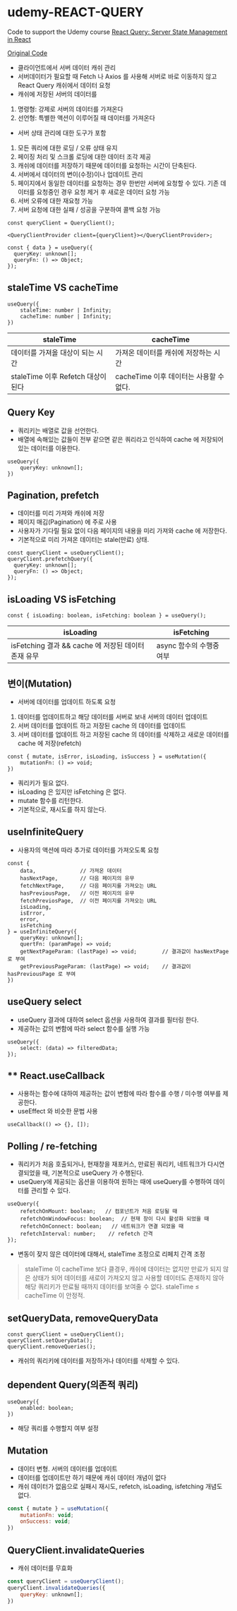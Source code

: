 # udemy-REACT-QUERY

Code to support the Udemy course [React Query: Server State Management in React](https://www.udemy.com/course/learn-react-query/?couponCode=REACT-QUERY-GITHUB)

[Original Code](https://github.com/bonnie/udemy-REACT-QUERY)

- 클라이언트에서 서버 데이터 캐쉬 관리
- 서버데이터가 필요할 때 Fetch 나 Axios 를 사용해 서버로 바로 이동하지 않고 React Query 캐쉬에서 데이터 요청
- 캐쉬에 저장된 서버의 데이터를

1. 명령형: 강제로 서버의 데이터를 가져온다
2. 선언형: 특별한 액션이 이루어질 때 데이터를 가져온다

- 서버 상태 관리에 대한 도구가 포함

1. 모든 쿼리에 대한 로딩 / 오류 상태 유지
2. 페이징 처리 및 스크롤 로딩에 대한 데이터 조각 제공
3. 캐쉬에 데이터를 저장하기 때문에 데이터를 요청하는 시간이 단축된다.
4. 서버에서 데이터의 변이(수정)이나 업데이트 관리
5. 페이지에서 동일한 데이터를 요청하는 경우 한번만 서버에 요청할 수 있다. 기존 데이터를 요청중인 경우 요청 제거 후 새로운 데이터 요청 가능
6. 서버 오류에 대한 재요청 가능
7. 서버 요청에 대한 실패 / 성공을 구분하여 콜백 요청 가능

```tsx
const queryClient = QueryClient();

<QueryClientProvider client={queryClient}></QueryClientProvider>;
```

```tsx
const { data } = useQuery({
  queryKey: unknown[];
  queryFn: () => Object;
});
```

## staleTime VS cacheTime

```tsx
useQuery({
	staleTime: number | Infinity;
	cacheTime: number | Infinity;
})
```

| staleTime                          | cacheTime                               |
| ---------------------------------- | --------------------------------------- |
| 데이터를 가져올 대상이 되는 시간   | 가져온 데이터를 캐쉬에 저장하는 시간    |
| staleTime 이후 Refetch 대상이 된다 | cacheTime 이후 데이터는 사용할 수 없다. |

## Query Key

- 쿼리키는 배열로 값을 선언한다.
- 배열에 속해있는 값들이 전부 같으면 같은 쿼리라고 인식하여 cache 에 저장되어 있는 데이터를 이용한다.

```tsx
useQuery({
	queryKey: unknown[];
})
```

## Pagination, prefetch

- 데이터를 미리 가져와 캐쉬에 저장
- 페이지 매김(Pagination) 에 주로 사용
- 사용자가 기다릴 필요 없이 다음 페이지의 내용을 미리 가져와 cache 에 저장한다.
- 기본적으로 미리 가져온 데이터는 stale(만료) 상태.

```tsx
const queryClient = useQueryClient();
queryClient.prefetchQuery({
  queryKey: unknown[];
  queryFn: () => Object;
});
```

## isLoading VS isFetching

```tsx
const { isLoading: boolean, isFetching: boolean } = useQuery();
```

| isLoading                                           | isFetching               |
| --------------------------------------------------- | ------------------------ |
| isFetching 결과 && cache 에 저장된 데이터 존재 유무 | async 함수의 수행중 여부 |

## 변이(Mutation)

- 서버에 데이터를 업데이트 하도록 요청

1. 데이터를 업데이트하고 해당 데이터를 서버로 보내 서버의 데이터 업데이트
2. 서버 데이터를 업데이트 하고 저장된 cache 의 데이터를 업데이트
3. 서버 데이터를 업데이트 하고 저장된 cache 의 데이터를 삭제하고 새로운 데이터를 cache 에 저장(refetch)

```tsx
const { mutate, isError, isLoading, isSuccess } = useMutation({
	mutationFn: () => void;
})
```

- 쿼리키가 필요 없다.
- isLoading 은 있지만 isFetching 은 없다.
- mutate 함수를 리턴한다.
- 기본적으로, 재시도를 하지 않는다.

## useInfiniteQuery

- 사용자의 액션에 따라 추가로 데이터를 가져오도록 요청

```tsx
const {
	data,              // 가져온 데이터
	hasNextPage,       // 다음 페이지의 유무
	fetchNextPage,     // 다음 페이지를 가져오는 URL
	hasPreviousPage,   // 이전 페이지의 유무
	fetchPreviosPage,  // 이전 페이지를 가져오는 URL
	isLoading,
	isError,
	error,
	isFetching
} = useInfiniteQuery({
	queryKey: unknown[];
	quertFn: (paramPage) => void;
	getNextPageParam: (lastPage) => void;        // 결과값이 hasNextPage 로 부여
	getPreviousPageParam: (lastPage) => void;    // 결과값이 hasPreviousPage 로 부여
})
```

## useQuery select

- useQuery 결과에 대하여 select 옵션을 사용하여 결과를 필터링 한다.
- 제공하는 값의 변함에 따라 select 함수를 실행 가능

```tsx
useQuery({
	select: (data) => filteredData;
});
```

## \*\* React.useCallback

- 사용하는 함수에 대하여 제공하는 값이 변함에 따라 함수를 수행 / 미수행 여부를 제공한다.
- useEffect 와 비슷한 문법 사용

```tsx
useCallback(() => {}, []);
```

## Polling / re-fetching

- 쿼리키가 처음 호출되거나, 현재창을 재포커스, 만료된 쿼리키, 네트워크가 다시연결되었을 때, 기본적으로 useQuery 가 수행된다.
- useQuery에 제공되는 옵션을 이용하여 원하는 때에 useQuery를 수행하여 데이터를 관리할 수 있다.

```tsx
useQuery({
	refetchOnMount: boolean;   // 컴포넌트가 처음 로딩될 때
	refetchOnWindowFocus: boolean;  // 현재 창이 다시 활성화 되었을 때
	refetchOnConnect: boolean;   // 네트워크가 연결 되었을 때
	refetchInterval: number;    // refetch 간격
});
```

- 변동이 잦지 않은 데이터에 대해서, staleTime 조정으로 리페치 간격 조정

> staleTime 이 cacheTime 보다 클경우, 캐쉬에 데이터는 없지만 만료가 되지 않은 상태가 되어 데이터를 새로이 가져오지 않고 사용할 데이터도 존재하지 않아 해당 쿼리키가 만료될 때까지 데이터를 보여줄 수 없다. staleTime ≤ cacheTime 이 안정적.

## setQueryData, removeQueryData

```tsx
const queryClient = useQueryClient();
queryClient.setQueryData();
queryClient.removeQueries();
```

- 캐쉬의 쿼리키에 데이터를 저장하거나 데이터를 삭제할 수 있다.

## dependent Query(의존적 쿼리)

```tsx
useQuery({
	enabled: boolean;
})
```

- 해당 쿼리를 수행할지 여부 설정

## Mutation

- 데이터 변형. 서버의 데이터를 업데이트
- 데이터를 업데이트만 하기 때문에 캐쉬 데이터 개념이 없다
- 캐쉬 데이터가 없음으로 실패시 재시도, refetch, isLoading, isfetching 개념도 없다.

```jsx
const { mutate } = useMutation({
	mutationFn: void;
	onSuccess: void;
})
```

## QueryClient.invalidateQueries

- 캐쉬 데이터를 무효화

```jsx
const queryClient = useQueryClient();
queryClient.invalidateQueries({
	queryKey: unknown[];
})
```

